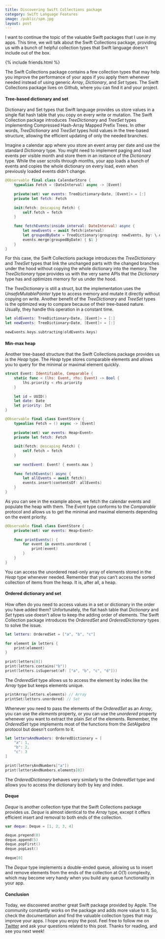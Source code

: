 ```yaml
---
title: Discovering Swift Collections package
category: Swift Language Features
image: /public/spm.jpg
layout: post
---
```


I want to continue the topic of the valuable Swift packages that I use in my apps. This time, we will talk about the Swift Collections package, providing us with a bunch of helpful collection types that Swift language doesn't include out of the box.

{% include friends.html %}

The Swift Collections package contains a few collection types that may help you improve the performance of your apps if you apply them whenever needed instead of using generic *Array*, *Dictionary*, and *Set* types. The Swift Collections package lives on Github, where you can find it and your project.

#### Tree-based dictionary and set
Dictionary and Set types that Swift language provides us store values in a single flat hash table that you copy on every write or mutation. The Swift Collection package introduces *TreeDictionary* and *TreeSet* types implementing Compressed Hash-Array Mapped Prefix Trees. In other words, *TreeDictionary* and *TreeSet* types hold values in the tree-based structure, allowing the efficient updating of only the needed branches.

Imagine a calendar app where you store an event array per date and use the standard *Dictionary* type. You might need to implement paging and load events per visible month and store them in an instance of the *Dictionary* type. While the user scrolls through months, your app loads a bunch of events and copies the whole dictionary on every load, even when previously loaded events didn't change.

```swift
@Observable final class CalendarStore {
    typealias Fetch = (DateInterval) async -> [Event]
    
    private(set) var events: TreeDictionary<Date, [Event]> = [:]
    private let fetch: Fetch
    
    init(fetch: @escaping Fetch) {
        self.fetch = fetch
    }
    
    func fetchEvents(inside interval: DateInterval) async {
        let newEvents = await fetch(interval)
        let groupedByDate = TreeDictionary(grouping: newEvents, by: \.date)
        events.merge(groupedByDate) { $1 }
    }
}
```

For this case, the Swift Collections package introduces the *TreeDictionary* and *TreeSet* types that link the unchanged parts with the changed branches under the hood without copying the whole dictionary into the memory. The *TreeDictionary* type provides us with the very same APIs that the *Dictionary* type has and optimizes memory for us under the hood.

The *TreeDictionary* is still a struct, but the implementation uses the *UnsafeMutablePointer* type to access memory and mutate it directly without copying on write. Another benefit of the *TreeDictionary* and *TreeSet* types is the optimized way to compare because of their tree-based nature. Usually, they handle this operation in a constant time.

```swift
let oldEvents: TreeDictionary<Date, [Event]> = [:]
let newEvents: TreeDictionary<Date, [Event]> = [:]
    
newEvents.keys.subtracting(oldEvents.keys)
```

#### Min-max heap
Another tree-based structure that the Swift Collections package provides us is the *Heap* type. The *Heap* type stores comparable elements and allows you to query for the minimal or maximal element quickly.

```swift
struct Event: Identifiable, Comparable {
    static func < (lhs: Event, rhs: Event) -> Bool {
        lhs.priority < rhs.priority
    }
    
    let id = UUID()
    let date: Date
    let priority: Int
}

@Observable final class EventStore {
    typealias Fetch = () async -> [Event]
    
    private(set) var events: Heap<Event>
    private let fetch: Fetch
    
    init(fetch: @escaping Fetch) {
        self.fetch = fetch
    }
    
    var nextEvent: Event? { events.max }
    
    func fetchEvents() async {
        let allEvents = await fetch()
        events.insert(contentsOf: allEvents)
    }
}
```

As you can see in the example above, we fetch the calendar events and populate the heap with them. The *Event* type conforms to the *Comparable* protocol and allows us to get the minimal and maximal elements depending on the event priority.

```swift
@Observable final class EventStore {
    private(set) var events: Heap<Event>
    
    func printEvents() {
        for event in events.unordered {
            print(event)
        }
    }
}
```

You can access the unordered read-only array of elements stored in the *Heap* type whenever needed. Remember that you can't access the sorted collection of items from the heap. It is, after all, a heap.

#### Ordered dictionary and set
How often do you need to access values in a set or dictionary in the order you have added them? Unfortunately, the flat hash table that *Dictionary* and *Set* types use doesn't allow to keep the adding order of elements. The Swift Collection package introduces the *OrderedSet* and *OrderedDictionary* types to solve the issue.

```swift
let letters: OrderedSet = ["a", "b", "c"]
    
for element in letters {
    print(element)
}
    
print(letters[0])
print(letters.contains("b"))
print(letters.isSuperset(of: ["a", "b", "c", "d"]))
```

The *OrderedSet* type allows us to access the element by index like the *Array* type but keeps elements unique.

```swift
printArray(letters.elements) // Array
printSet(letters.unordered) // Set
```

Whenever you need to pass the elements of the *OrderedSet* as an *Array*, you can use the *elements* property, or you can use the *unordered* property whenever you want to extract the plain *Set* of the elements. Remember, the *OrderedSet* type implements most of the functions from the *SetAlgebra* protocol but doesn't conform to it.

```swift
let lettersAndNumbers: OrderedDictionary = [
    "a": 1,
    "b": 2,
    "c": 3
]
    
print(lettersAndNumbers["a"])
print(lettersAndNumbers.elements[0])
```

The *OrderedDictionary* behaves very similarly to the *OrderedSet* type and allows you to access the dictionary both by key and index.

#### Deque
*Deque* is another collection type that the Swift Collections package provides us. *Deque* is almost identical to the *Array* type, except it offers efficient insert and removal to both ends of the collection.

```swift
var deque: Deque = [1, 2, 3, 4]

deque.prepend(0)
deque.append(5)
deque.popFirst()
deque.popLast()
    
deque[0]
```

The *Deque* type implements a double-ended queue, allowing us to insert and remove elements from the ends of the collection at O(1) complexity, which may become very handy when you build any queue functionality in your app.

#### Conclusion
Today, we discovered another great Swift package provided by Apple. The community constantly works on the package and adds more value to it. So, check the documentation and find the valuable collection types that may improve your apps. I hope you enjoy the post. Feel free to follow me on [Twitter](https://twitter.com/mecid) and ask your questions related to this post. Thanks for reading, and see you next week!
